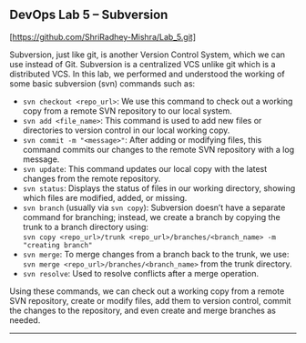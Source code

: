## DevOps Lab 5 – Subversion  
[https://github.com/ShriRadhey-Mishra/Lab_5.git]

Subversion, just like git, is another Version Control System, which we can use instead of Git. Subversion is a centralized VCS unlike git which is a distributed VCS. In this lab, we performed and understood the working of some basic subversion (svn) commands such as:

- `svn checkout <repo_url>`: We use this command to check out a working copy from a remote SVN repository to our local system.  
- `svn add <file_name>`: This command is used to add new files or directories to version control in our local working copy.  
- `svn commit -m "<message>"`: After adding or modifying files, this command commits our changes to the remote SVN repository with a log message.  
- `svn update`: This command updates our local copy with the latest changes from the remote repository.  
- `svn status`: Displays the status of files in our working directory, showing which files are modified, added, or missing.  
- `svn branch` (usually via `svn copy`): Subversion doesn’t have a separate command for branching; instead, we create a branch by copying the trunk to a branch directory using:  
  `svn copy <repo_url>/trunk <repo_url>/branches/<branch_name> -m "creating branch"`  
- `svn merge`: To merge changes from a branch back to the trunk, we use:  
  `svn merge <repo_url>/branches/<branch_name>` from the trunk directory.  
- `svn resolve`: Used to resolve conflicts after a merge operation.

Using these commands, we can check out a working copy from a remote SVN repository, create or modify files, add them to version control, commit the changes to the repository, and even create and merge branches as needed.

---
